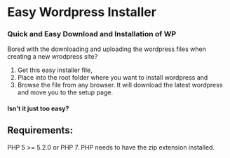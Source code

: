# Easy Wordpress Installer
### Quick and Easy Download and Installation of WP
Bored with the downloading and uploading the wordpress files when creating a new wrodpress site? 
  1. Get this easy installer file, 
  2. Place into the root folder where you want to install wordpress and 
  3. Browse the file from any browser. 
It will download the latest wordpress and move you to the setup page. 

#### Isn't it just too easy?

## Requirements:
PHP 5 >= 5.2.0 or PHP 7.
PHP needs to have the zip extension installed.
